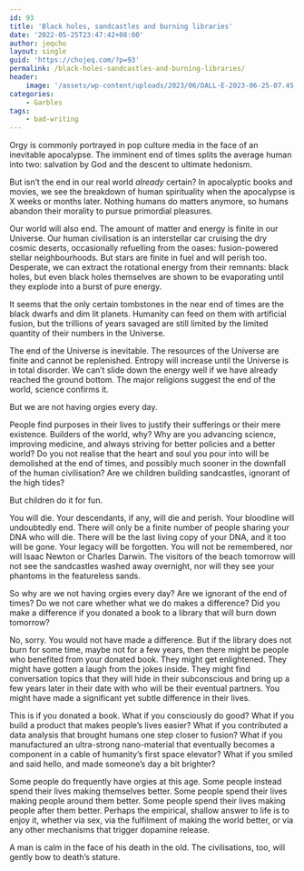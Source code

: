 ```yaml
---
id: 93
title: 'Black holes, sandcastles and burning libraries'
date: '2022-05-25T23:47:42+08:00'
author: jeqcho
layout: single
guid: 'https://chojeq.com/?p=93'
permalink: /black-holes-sandcastles-and-burning-libraries/
header:
    image: '/assets/wp-content/uploads/2023/06/DALL·E-2023-06-25-07.45.26-_A-black-hole-and-a-sandcastle_-by-Johannes-Vermeer-1.jpg'
categories:
    - Garbles
tags:
    - bad-writing
---
```


Orgy is commonly portrayed in pop culture media in the face of an inevitable apocalypse. The imminent end of times splits the average human into two: salvation by God and the descent to ultimate hedonism.

But isn’t the end in our real world *already* certain? In apocalyptic books and movies, we see the breakdown of human spirituality when the apocalypse is X weeks or months later. Nothing humans do matters anymore, so humans abandon their morality to pursue primordial pleasures.

Our world will also end. The amount of matter and energy is finite in our Universe. Our human civilisation is an interstellar car cruising the dry cosmic deserts, occasionally refuelling from the oases: fusion-powered stellar neighbourhoods. But stars are finite in fuel and will perish too. Desperate, we can extract the rotational energy from their remnants: black holes, but even black holes themselves are shown to be evaporating until they explode into a burst of pure energy.

It seems that the only certain tombstones in the near end of times are the black dwarfs and dim lit planets. Humanity can feed on them with artificial fusion, but the trillions of years savaged are still limited by the limited quantity of their numbers in the Universe.

The end of the Universe is inevitable. The resources of the Universe are finite and cannot be replenished. Entropy will increase until the Universe is in total disorder. We can’t slide down the energy well if we have already reached the ground bottom. The major religions suggest the end of the world, science confirms it.

But we are not having orgies every day.

People find purposes in their lives to justify their sufferings or their mere existence. Builders of the world, why? Why are you advancing science, improving medicine, and always striving for better policies and a better world? Do you not realise that the heart and soul you pour into will be demolished at the end of times, and possibly much sooner in the downfall of the human civilisation? Are we children building sandcastles, ignorant of the high tides?

But children do it for fun.

You will die. Your descendants, if any, will die and perish. Your bloodline will undoubtedly end. There will only be a finite number of people sharing your DNA who will die. There will be the last living copy of your DNA, and it too will be gone. Your legacy will be forgotten. You will not be remembered, nor will Isaac Newton or Charles Darwin. The visitors of the beach tomorrow will not see the sandcastles washed away overnight, nor will they see your phantoms in the featureless sands.

So why are we not having orgies every day? Are we ignorant of the end of times? Do we not care whether what we do makes a difference? Did you make a difference if you donated a book to a library that will burn down tomorrow?

No, sorry. You would not have made a difference. But if the library does not burn for some time, maybe not for a few years, then there might be people who benefited from your donated book. They might get enlightened. They might have gotten a laugh from the jokes inside. They might find conversation topics that they will hide in their subconscious and bring up a few years later in their date with who will be their eventual partners. You might have made a significant yet subtle difference in their lives.

This is if you donated a book. What if you consciously do good? What if you build a product that makes people’s lives easier? What if you contributed a data analysis that brought humans one step closer to fusion? What if you manufactured an ultra-strong nano-material that eventually becomes a component in a cable of humanity’s first space elevator? What if you smiled and said hello, and made someone’s day a bit brighter?

Some people do frequently have orgies at this age. Some people instead spend their lives making themselves better. Some people spend their lives making people around them better. Some people spend their lives making people after them better. Perhaps the empirical, shallow answer to life is to enjoy it, whether via sex, via the fulfilment of making the world better, or via any other mechanisms that trigger dopamine release.

A man is calm in the face of his death in the old. The civilisations, too, will gently bow to death’s stature.